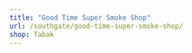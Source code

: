 ```yaml
---
title: "Good Time Super Smoke Shop"
url: /southgate/good-time-super-smoke-shop/
shop: Tabak
---
```

